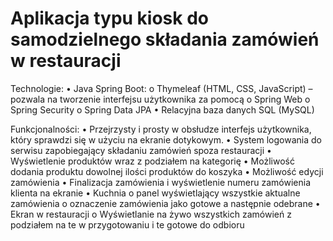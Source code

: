 # Aplikacja typu kiosk do samodzielnego składania zamówień w restauracji

Technologie:
•	Java Spring Boot: 
  o	Thymeleaf (HTML, CSS, JavaScript) – pozwala na tworzenie interfejsu użytkownika za pomocą 
  o	Spring Web
  o	Spring Security
  o	Spring Data JPA
•	Relacyjna baza danych SQL (MySQL)

Funkcjonalności:
•	Przejrzysty i prosty w obsłudze interfejs użytkownika, który sprawdzi się w użyciu na ekranie dotykowym.
•	System logowania do serwisu zapobiegający składaniu zamówień spoza restauracji
•	Wyświetlenie produktów wraz z podziałem na kategorię
•	Możliwość dodania produktu dowolnej ilości produktów do koszyka
•	Możliwość edycji zamówienia
•	Finalizacja zamówienia i wyświetlenie numeru zamówienia klienta na ekranie
•	Kuchnia
  o	panel wyświetlający wszystkie aktualne zamówienia
  o	oznaczenie zamówienia jako gotowe a następnie odebrane
•	Ekran w restauracji
  o	Wyświetlanie na żywo wszystkich zamówień z podziałem na te w przygotowaniu i te gotowe do odbioru
